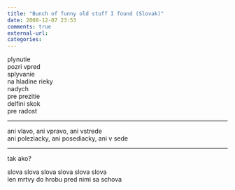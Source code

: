 ```yaml
---
title: "Bunch of funny old stuff I found (Slovak)"
date: 2008-12-07 23:53
comments: true
external-url:
categories:
---
```

plynutie  
 pozri vpred  
 splyvanie  
 na hladine rieky  
 nadych  
 pre prezitie  
 delfini skok  
 pre radost  
  
  


----
 ani vlavo, ani vpravo, ani vstrede  
 ani poleziacky, ani posediacky, ani v sede

----
 tak ako?

slova slova slova slova slova slova  
 len mrtvy do hrobu pred nimi sa schova
